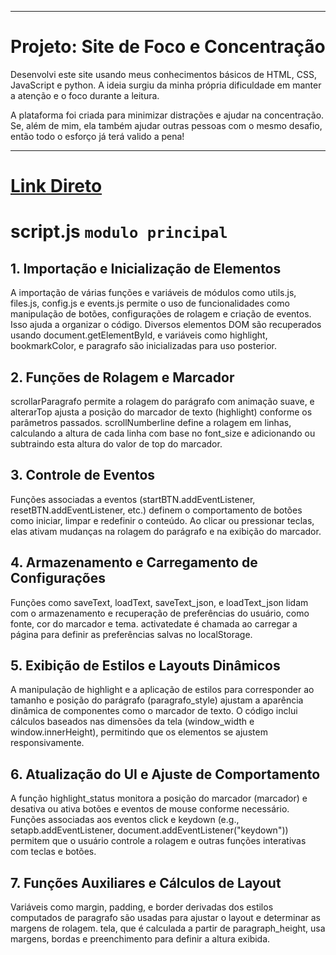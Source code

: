
---

# Projeto: Site de Foco e Concentração

Desenvolvi este site usando meus conhecimentos básicos de HTML, CSS, JavaScript e python. A ideia surgiu da minha própria dificuldade em manter a atenção e o foco durante a leitura. 

A plataforma foi criada para minimizar distrações e ajudar na concentração. Se, além de mim, ela também ajudar outras pessoas com o mesmo desafio, então todo o esforço já terá valido a pena!

--- 

#  [Link Direto](https://gabrieel-marques-do-nascimento.github.io/leitura-simples/)



# **script.js** `modulo principal`



## 1. Importação e Inicialização de Elementos
A importação de várias funções e variáveis de módulos como utils.js, files.js, config.js e events.js permite o uso de funcionalidades como manipulação de botões, configurações de rolagem e criação de eventos. Isso ajuda a organizar o código.
Diversos elementos DOM são recuperados usando document.getElementById, e variáveis como highlight, bookmarkColor, e paragrafo são inicializadas para uso posterior.
## 2. Funções de Rolagem e Marcador
scrollarParagrafo permite a rolagem do parágrafo com animação suave, e alterarTop ajusta a posição do marcador de texto (highlight) conforme os parâmetros passados.
scrollNumberline define a rolagem em linhas, calculando a altura de cada linha com base no font_size e adicionando ou subtraindo esta altura do valor de top do marcador.
## 3. Controle de Eventos
Funções associadas a eventos (startBTN.addEventListener, resetBTN.addEventListener, etc.) definem o comportamento de botões como iniciar, limpar e redefinir o conteúdo. Ao clicar ou pressionar teclas, elas ativam mudanças na rolagem do parágrafo e na exibição do marcador.
## 4. Armazenamento e Carregamento de Configurações
Funções como saveText, loadText, saveText_json, e loadText_json lidam com o armazenamento e recuperação de preferências do usuário, como fonte, cor do marcador e tema.
activatedate é chamada ao carregar a página para definir as preferências salvas no localStorage.
## 5. Exibição de Estilos e Layouts Dinâmicos
A manipulação de highlight e a aplicação de estilos para corresponder ao tamanho e posição do parágrafo (paragrafo_style) ajustam a aparência dinâmica de componentes como o marcador de texto.
O código inclui cálculos baseados nas dimensões da tela (window_width e window.innerHeight), permitindo que os elementos se ajustem responsivamente.
## 6. Atualização do UI e Ajuste de Comportamento
A função highlight_status monitora a posição do marcador (marcador) e desativa ou ativa botões e eventos de mouse conforme necessário.
Funções associadas aos eventos click e keydown (e.g., setapb.addEventListener, document.addEventListener("keydown")) permitem que o usuário controle a rolagem e outras funções interativas com teclas e botões.
## 7. Funções Auxiliares e Cálculos de Layout
Variáveis como margin, padding, e border derivadas dos estilos computados de paragrafo são usadas para ajustar o layout e determinar as margens de rolagem.
tela, que é calculada a partir de paragraph_height, usa margens, bordas e preenchimento para definir a altura exibida.


